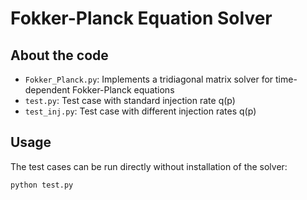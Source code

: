 # Fokker-Planck Equation Solver

## About the code

- `Fokker_Planck.py`: Implements a tridiagonal matrix solver for time-dependent Fokker-Planck equations
- `test.py`: Test case with standard injection rate q(p)
- `test_inj.py`: Test case with different injection rates q(p)

## Usage

The test cases can be run directly without installation of the solver:

```bash
python test.py
